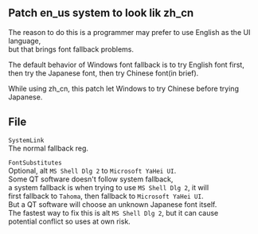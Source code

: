 ## Patch en_us system to look lik zh_cn
The reason to do this is a programmer may prefer to use English as the UI language,  
but that brings font fallback problems.

The default behavior of Windows font fallback is to try English font first,  
then try the Japanese font, then try Chinese font(in brief).

While using zh_cn, this patch let Windows to try Chinese before trying Japanese.

## File
`SystemLink`  
The normal fallback reg.

`FontSubstitutes`  
Optional, alt `MS Shell Dlg 2` to `Microsoft YaHei UI`.  
Some QT software doesn't follow system fallback,  
a system fallback is when trying to use `MS Shell Dlg 2`, it will  
first fallback to `Tahoma`, then fallback to `Microsoft YaHei UI`.  
But a QT software will choose an unknown Japanese font itself.  
The fastest way to fix this is alt `MS Shell Dlg 2`, but it can cause   
potential conflict so uses at own risk.